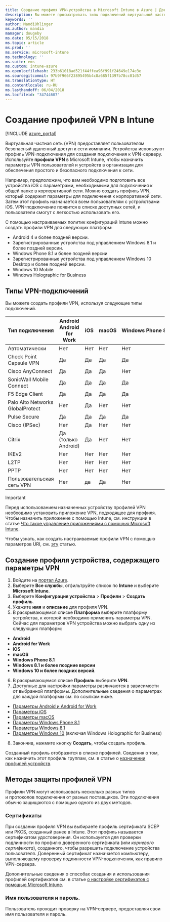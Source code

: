 ```yaml
---
title: Создание профиля VPN-устройства в Microsoft Intune в Azure | Документы Майкрософт
description: Вы можете просматривать типы подключений виртуальной частной сети (VPN), создавать профиль VPN-устройства на портале Azure и просматривать параметры для защиты профиля VPN с помощью сертификатов или имени пользователя для устройств iOS в Microsoft Intune.
keywords: ''
author: MandiOhlinger
ms.author: mandia
manager: dougeby
ms.date: 05/15/2018
ms.topic: article
ms.prod: ''
ms.service: microsoft-intune
ms.technology: ''
ms.suite: ems
ms.custom: intune-azure
ms.openlocfilehash: 233b61018ad521f44ffea96f991f24649e174e3e
ms.sourcegitcommit: 97b9f966f23895495b4c8a685f1397b78cc01d57
ms.translationtype: HT
ms.contentlocale: ru-RU
ms.lasthandoff: 06/04/2018
ms.locfileid: "34744607"
---
```

# <a name="create-vpn-profiles-in-intune"></a>Создание профилей VPN в Intune

[!INCLUDE [azure_portal](./includes/azure_portal.md)]

Виртуальная частная сеть (VPN) предоставляет пользователям безопасный удаленный доступ к сети компании. Устройства используют профиль VPN-подключения для создания подключения к VPN-серверу. Используйте **профили VPN** в Microsoft Intune, чтобы назначить параметры VPN пользователей и устройств в организации для обеспечения простого и безопасного подключения к сети.

Например, предположим, что вам необходимо подготовить все устройства iOS с параметрами, необходимыми для подключения к общей папке в корпоративной сети. Можно создать профиль VPN, который содержит параметры для подключения к корпоративной сети. Затем этот профиль назначается всем пользователям с устройствами iOS. VPN-подключение появится в списке доступных сетей, и пользователи смогут с легкостью использовать его.

С помощью настраиваемых политик конфигураций Intune можно создать профили VPN для следующих платформ:

* Android 4 и более поздней версии.
* Зарегистрированные устройства под управлением Windows 8.1 и более поздней версии.
* Windows Phone 8.1 и более поздней версии
* Зарегистрированные устройства под управлением Windows 10 Desktop и более поздней версии.
* Windows 10 Mobile
* Windows Holographic for Business

## <a name="vpn-connection-types"></a>Типы VPN-подключений

Вы можете создать профили VPN, используя следующие типы подключений.

|Тип подключения|Android<br>Android for Work|iOS|macOS|Windows Phone 8.1|Windows 8.1|Windows 10|
|-|-|-|-|-|-|-|
|Автоматически|Нет|Нет|Нет|Нет|Нет|Да|
|Check Point Capsule VPN|Да|Да|Да|Да|Да|Да|
|Cisco AnyConnect|Да|Да|Да|Нет|Нет|Нет|
|SonicWall Mobile Connect|Да|Да|Да|Да|Да|Да|
|F5 Edge Client|Да|Да|Да|Да|Да|Да|
|Palo Alto Networks GlobalProtect|Нет|Да|Нет|Нет|Нет|Да|
|Pulse Secure|Да|Да|Да|Да|Да|Да|
|Cisco (IPSec)|Нет|Да|Нет|Нет|Нет|Нет|
|Citrix|Да (только Android)|Да|Нет|Нет|Нет|Да|
|IKEv2|Нет|Нет|Нет|Нет|Нет|Да|
|L2TP|Нет|Нет|Нет|Нет|Нет|Да|
|PPTP|Нет|Нет|Нет|Нет|Нет|Да|
|Пользовательская сеть VPN|Нет|да|Да|Нет|Нет|Нет|

> [!IMPORTANT]
> Перед использованием назначенных устройству профилей VPN необходимо установить приложение VPN, подходящее для профиля. Чтобы назначить приложение с помощью Intune, см. инструкции в статье [Что такое управление приложениями с помощью Microsoft Intune](app-management.md).  

Чтобы узнать, как создать настраиваемые профили VPN с помощью параметров URI, см. [эту](custom-settings-configure.md) статью.

## <a name="create-a-device-profile-containing-vpn-settings"></a>Создание профиля устройства, содержащего параметры VPN

1. Войдите на [портал Azure](https://portal.azure.com).
2. Выберите **Все службы**, отфильтруйте список по **Intune** и выберите **Microsoft Intune**.
3. Выберите **Конфигурация устройства** > **Профили** > **Создать профиль**.
4. Укажите **имя** и **описание** для профиля VPN.
5. В раскрывающемся списке **Платформа** выберите платформу устройства, к которой необходимо применить параметры VPN. Сейчас для параметров VPN устройства можно выбрать одну из следующих платформ:
  - **Android**
  - **Android for Work**
  - **iOS**
  - **macOS**
  - **Windows Phone 8.1**
  - **Windows 8.1 и более поздние версии**
  - **Windows 10 и более поздних версий**.
6. В раскрывающемся списке **Профиль** выберите **VPN**.
7. Доступные для настройки параметры различаются в зависимости от выбранной платформы. Дополнительные сведения о параметрах для каждой платформы см. по ссылкам ниже.
  - [Параметры Android и Android for Work](vpn-settings-android.md)
  - [Параметры iOS](vpn-settings-ios.md)
  - [Параметры macOS](vpn-settings-macos.md)
  - [Параметры Windows Phone 8.1](vpn-settings-windows-phone-8-1.md)
  - [Параметры Windows 8.1](vpn-settings-windows-8-1.md)
  - [Параметры Windows 10](vpn-settings-windows-10.md) (включая Windows Holographic for Business)
8. Закончив, нажмите кнопку **Создать**, чтобы создать профиль.

Созданный профиль отобразится в списке профилей. Сведения о том, как назначить этот профиль группам, см. в статье о [назначении профилей устройств](device-profile-assign.md).

## <a name="methods-of-securing-vpn-profiles"></a>Методы защиты профилей VPN

Профили VPN могут использовать несколько разных типов и протоколов подключения от разных поставщиков. Эти подключения обычно защищаются с помощью одного из двух методов.

### <a name="certificates"></a>Сертификаты

При создании профиля VPN вы выбираете профиль сертификата SCEP или PKCS, созданный ранее в Intune. Этот профиль называется сертификатом удостоверения. Он используется для проверки подлинности по профилю доверенного сертификата (или *корневого сертификата*), созданного, чтобы разрешить подключение устройства пользователя. Доверенный сертификат назначается компьютеру, выполняющему проверку подлинности VPN-подключения, как правило VPN-сервера.

Дополнительные сведения о способах создания и использования профилей сертификатов см. в статье [о настройке сертификатов с помощью Microsoft Intune](certificates-configure.md).

### <a name="user-name-and-password"></a>Имя пользователя и пароль.

Пользователь проходит проверку на VPN-сервере, предоставляя свои имя пользователя и пароль.
